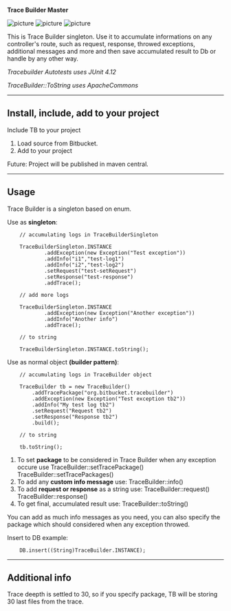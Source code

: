 **Trace Builder Master**

![picture](https://img.shields.io/badge/Java-11.0.1-brightgreen.svg)
![picture](https://img.shields.io/badge/junit-4.12-green.svg)
![picture](https://img.shields.io/badge/Apache%20Commons-3.3.2-brightgreen.svg)

This is Trace Builder singleton. Use it to accumulate informations on any controller's route, such as request, response, throwed exceptions, additional messages and more and then save accumulated result to Db or handle by any other way.

*Tracebuilder Autotests uses JUnit 4.12*

*TraceBuilder::ToString uses ApacheCommons*

---

## Install, include, add to your project

Include TB to your project

1. Load source from Bitbucket.
2. Add to your project

Future: Project will be published in maven central.

---

## Usage

Trace Builder is a singleton based on enum.

Use as **singleton**:

        // accumulating logs in TraceBuilderSingleton

        TraceBuilderSingleton.INSTANCE
                .addException(new Exception("Test exception"))
                .addInfo("i1","test-log1")
                .addInfo("i2","test-log2")
                .setRequest("test-setRequest")
                .setResponse("test-response")
                .addTrace();
        
        // add more logs
        
        TraceBuilderSingleton.INSTANCE
                .addException(new Exception("Another exception"))
                .addInfo("Another info")
                .addTrace();
                
        // to string
        
        TraceBuilderSingleton.INSTANCE.toString();

Use as normal object **(builder pattern)**:
        
        // accumulating logs in TraceBuilder object

        TraceBuilder tb = new TraceBuilder()
            .addTracePackage("org.bitbucket.tracebuilder")
            .addException(new Exception("Test exception tb2"))
            .addInfo("My test log tb2")
            .setRequest("Request tb2")
            .setResponse("Response tb2")
            .build();	
            
        // to string
        
        tb.toString();

1. To set **package** to be considered in Trace Builder when any exception occure use
TraceBuilder::setTracePackage()
TraceBuilder::setTracePackages()
2. To add any **custom info message** use:
TraceBuilder::info()
3. To add **request or response** as a string use:
TraceBuilder::request()
TraceBuilder::response()
4. To get final, accumulated result use:
TraceBuilder::toString()

You can add as much info messages as you need, you can also specify the package which should considered when any exception throwed.

Insert to DB example:

        DB.insert((String)TraceBuilder.INSTANCE);
                


---

## Additional info

Trace deepth is settled to 30, so if you specify package, TB will be storing 30 last files from the trace.
